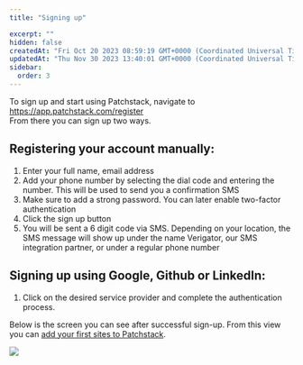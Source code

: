 ```yaml
---
title: "Signing up"

excerpt: ""
hidden: false
createdAt: "Fri Oct 20 2023 08:59:19 GMT+0000 (Coordinated Universal Time)"
updatedAt: "Thu Nov 30 2023 13:40:01 GMT+0000 (Coordinated Universal Time)"
sidebar:
  order: 3
---
```

To sign up and start using Patchstack, navigate to <a href="https://app.patchstack.com/register/" target="_blank">https://app.patchstack.com/register</a>  
From there you can sign up two ways.

## Registering your account manually:

1. Enter your full name, email address
2. Add your phone number by selecting the dial code and entering the number. This will be used to send you a confirmation SMS 
3. Make sure to add a strong password. You can later enable two-factor authentication
4. Click the sign up button
5. You will be sent a 6 digit code via SMS. Depending on your location, the SMS message will show up under the name Verigator, our SMS integration partner, or under a regular phone number

## Signing up using Google, Github or LinkedIn:

1. Click on the desired service provider and complete the authentication process.

Below is the screen you can see after successful sign-up. From this view you can [add your first sites to Patchstack](/getting-started/adding-the-first-site/).

![](@images/patchstack-adding-first-site.png)